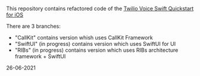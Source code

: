This repository contains refactored code of the [Twilio Voice Swift Quickstart for iOS](https://github.com/twilio/voice-quickstart-swift)

There are 3 branches: 
- "CallKit" contains version whish uses CallKit Framework
- "SwiftUI" (in progress) contains version which uses SwiftUI for UI
- "RIBs" (in progress) contains version which uses RIBs architecture framework + SwiftUI

26-06-2021

